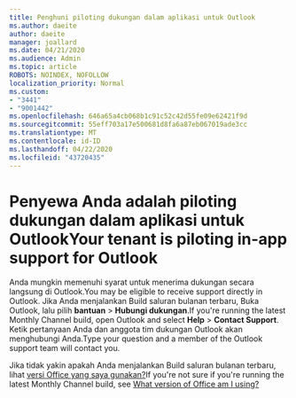 ```yaml
---
title: Penghuni piloting dukungan dalam aplikasi untuk Outlook
ms.author: daeite
author: daeite
manager: joallard
ms.date: 04/21/2020
ms.audience: Admin
ms.topic: article
ROBOTS: NOINDEX, NOFOLLOW
localization_priority: Normal
ms.custom:
- "3441"
- "9001442"
ms.openlocfilehash: 646a65a4cb068b1c91c52c42d55fe09e62421f9d
ms.sourcegitcommit: 55eff703a17e500681d8fa6a87eb067019ade3cc
ms.translationtype: MT
ms.contentlocale: id-ID
ms.lasthandoff: 04/22/2020
ms.locfileid: "43720435"
---
```

# <a name="your-tenant-is-piloting-in-app-support-for-outlook"></a><span data-ttu-id="00ab5-102">Penyewa Anda adalah piloting dukungan dalam aplikasi untuk Outlook</span><span class="sxs-lookup"><span data-stu-id="00ab5-102">Your tenant is piloting in-app support for Outlook</span></span>

<span data-ttu-id="00ab5-103">Anda mungkin memenuhi syarat untuk menerima dukungan secara langsung di Outlook.</span><span class="sxs-lookup"><span data-stu-id="00ab5-103">You may be eligible to receive support directly in Outlook.</span></span> <span data-ttu-id="00ab5-104">Jika Anda menjalankan Build saluran bulanan terbaru, Buka Outlook, lalu pilih **bantuan** > **Hubungi dukungan**.</span><span class="sxs-lookup"><span data-stu-id="00ab5-104">If you're running the latest Monthly Channel build, open Outlook and select **Help** > **Contact Support**.</span></span> <span data-ttu-id="00ab5-105">Ketik pertanyaan Anda dan anggota tim dukungan Outlook akan menghubungi Anda.</span><span class="sxs-lookup"><span data-stu-id="00ab5-105">Type your question and a member of the Outlook support team will contact you.</span></span>

<span data-ttu-id="00ab5-106">Jika tidak yakin apakah Anda menjalankan Build saluran bulanan terbaru, lihat [versi Office yang saya gunakan?](https://support.office.com/article/932788B8-A3CE-44BF-BB09-E334518B8B19)</span><span class="sxs-lookup"><span data-stu-id="00ab5-106">If you're not sure if you're running the latest Monthly Channel build, see [What version of Office am I using?](https://support.office.com/article/932788B8-A3CE-44BF-BB09-E334518B8B19)</span></span>